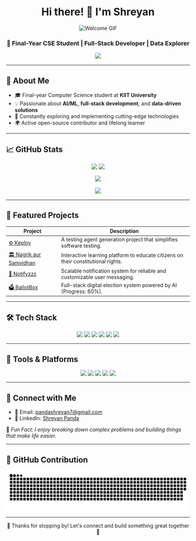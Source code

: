 <h1 align="center">Hi there! 👋 I'm Shreyan</h1>

<p align="center">
  <img src="https://media.giphy.com/media/v1.Y2lkPTc5MGI3NjExYmhzMG96NzBlcm95NHBwemxhemkydG1jNnE4NHY0bmFlcTl4ZDR4byZlcD12MV9naWZzX3NlYXJjaCZjdD1n/du3J3cXyzhj75IOgvA/giphy.gif" alt="Welcome GIF" width="220" />
</p>

<h3 align="center">🚀 Final-Year CSE Student | Full-Stack Developer | Data Explorer</h3>

<p align="center">
  <img src="https://readme-typing-svg.demolab.com/?lines=Solving+Real-World+Problems+with+Code!;Passionate+about+AI%2C+ML+%26+Web+Dev;Let's+Build+Something+Amazing+Together!&center=true&width=500&height=45" />
</p>

---

## 🌟 About Me

- 🎓 Final-year Computer Science student at **KIIT University**  
- 💡 Passionate about **AI/ML**, **full-stack development**, and **data-driven solutions**  
- 🧠 Constantly exploring and implementing cutting-edge technologies  
- 🌍 Active open-source contributor and lifelong learner  

---

## 📈 GitHub Stats

<p align="center">
  <img src="https://github-readme-stats.vercel.app/api?username=pandashreyan&show_icons=true&theme=radical" height="165" />
  <img src="https://github-readme-stats.vercel.app/api/top-langs/?username=pandashreyan&layout=compact&theme=radical" height="165" />
</p>

<p align="center">
  <img src="https://github-profile-trophy.vercel.app/?username=pandashreyan&theme=dracula&no-frame=true&margin-w=15&row=1&column=6" />
</p>

<p align="center">
  <img src="https://streak-stats.demolab.com/?user=pandashreyan&theme=radical" height="150" />
</p>

---

## 🧠 Featured Projects

| Project | Description |
|--------|-------------|
| [⚙️ Keploy](https://github.com/pandashreyan/keploy) | A testing agent generation project that simplifies software testing. |
| [🏛️ Nagrik aur Samvidhan](https://github.com/pandashreyan/SIHAPP) | Interactive learning platform to educate citizens on their constitutional rights. |
| [📣 Notifyzzz](https://github.com/pandashreyan/notifyzzz) | Scalable notification system for reliable and customizable user messaging. |
| [🗳️ BallotBox](https://github.com/pandashreyan/Ballotbox-app) | Full-stack digital election system powered by AI (Progress: 60%). |

---

## 🛠️ Tech Stack

<p align="center">
  <img src="https://img.shields.io/badge/Go-00ADD8?style=for-the-badge&logo=go&logoColor=white" />
  <img src="https://img.shields.io/badge/TypeScript-3178C6?style=for-the-badge&logo=typescript&logoColor=white" />
  <img src="https://img.shields.io/badge/JavaScript-F7DF1E?style=for-the-badge&logo=javascript&logoColor=black" />
  <img src="https://img.shields.io/badge/React-20232A?style=for-the-badge&logo=react&logoColor=61DAFB" />
  <img src="https://img.shields.io/badge/HTML5-E34F26?style=for-the-badge&logo=html5&logoColor=white" />
  <img src="https://img.shields.io/badge/CSS3-1572B6?style=for-the-badge&logo=css3&logoColor=white" />
</p>

---

## 🧩 Tools & Platforms

<p align="center">
  <img src="https://img.shields.io/badge/Next.js-15-black?style=for-the-badge&logo=next.js" />
  <img src="https://img.shields.io/badge/Tailwind_CSS-3-skyblue?style=for-the-badge&logo=tailwind-css" />
  <img src="https://img.shields.io/badge/Firebase-SDK_v11-orange?style=for-the-badge&logo=firebase" />
  <img src="https://img.shields.io/badge/MongoDB-6-green?style=for-the-badge&logo=mongodb" />
  <img src="https://img.shields.io/badge/Genkit_AI-v1-brightgreen?style=for-the-badge&logo=google-cloud" />
</p>

---

## 🤝 Connect with Me

- 📧 Email: [pandashreyan7@gmail.com](mailto:pandashreyan7@gmail.com)  
- 💼 LinkedIn: [Shreyan Panda](https://www.linkedin.com/in/shreyan-panda-a4a6aa254/)  

💬 *Fun Fact: I enjoy breaking down complex problems and building things that make life easier.*

---

## 🐍 GitHub Contribution 

<picture>
  <source media="(prefers-color-scheme: dark)" srcset="https://raw.githubusercontent.com/pandashreyan/pandashreyan/output/github-snake-dark.svg" />
  <source media="(prefers-color-scheme: light)" srcset="https://raw.githubusercontent.com/pandashreyan/pandashreyan/output/github-snake.svg" />
  <img alt="github-snake" src="https://raw.githubusercontent.com/pandashreyan/pandashreyan/output/github-snake.svg" />
</picture>

---

<p align="center">
  🙏 Thanks for stopping by! Let's connect and build something great together 🚀
</p>
